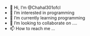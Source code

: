 - 👋 Hi, I’m @Chahal301ofcl
- 👀 I’m interested in programming 
- 🌱 I’m currently learning programming 
- 💞️ I’m looking to collaborate on ....
- 📫 How to reach me ...

<!---
Mohsin301official/Mohsin301official is a ✨ special ✨ repository because its `README.md` (this file) appears on your GitHub profile.
You can click the Preview link to take a look at your changes.
--->
